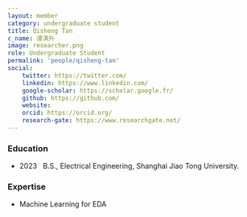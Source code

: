 ```yaml
---
layout: member
category: undergraduate student
title: Qisheng Tan
c_name: 谭淇升
image: researcher.png
role: Undergraduate Student
permalink: 'people/qisheng-tan'
social:
    twitter: https://twitter.com/
    linkedin: https://www.linkedin.com/
    google-scholar: https://scholar.google.fr/
    github: https://github.com/
    website:
    orcid: https://orcid.org/
    research-gate: https://www.researchgate.net/
---
```



### <i class="fas fa-graduation-cap"></i> Education
- 2023 &nbsp; B.S., Electrical Engineering, Shanghai Jiao Tong University.




### Expertise
- Machine Learning for EDA